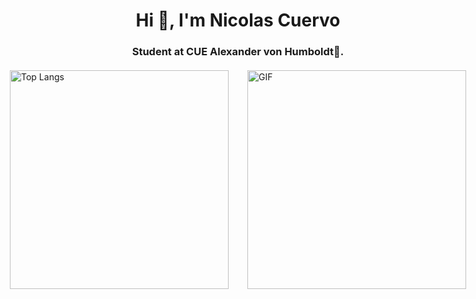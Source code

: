 <h1 align="center">Hi 👋, I'm Nicolas Cuervo</h1>
<h3 align="center">Student at CUE Alexander von Humboldt🌟.</h3>

<!-- Contenedor principal para las animaciones e imágenes -->
<div style="display: flex; justify-content: center; align-items: center; margin-top: 20px;">
  <!-- Contenedor de estadísticas -->
  <div>
    <img src="https://github-readme-stats.vercel.app/api/top-langs/?username=Nicolascuervor&langs_count=10&theme=tokyonight&layout=compact" alt="Top Langs" style="margin-right: 30px; width: 350px; height: auto;">
  </div>
  <!-- Contenedor del GIF -->
  <div>
    <img src="https://media.giphy.com/media/SWoSkN6DxTszqIKEqv/giphy.gif" alt="GIF" style="width: 350px; height: auto;">
  </div>
</div>

<!--
**Nicolascuervor/Nicolascuervor** is a ✨ _special_ ✨ repository because its `README.md` (this file) appears on your GitHub profile.

Here are some ideas to get you started:

- 🔭 I’m currently working on ...
- 🌱 I’m currently learning ...
- 👯 I’m looking to collaborate on ...
- 🤔 I’m looking for help with ...
- 💬 Ask me about ...
- 📫 How to reach me: ...
- 😄 Pronouns: ...
- ⚡ Fun fact: ...
-->
